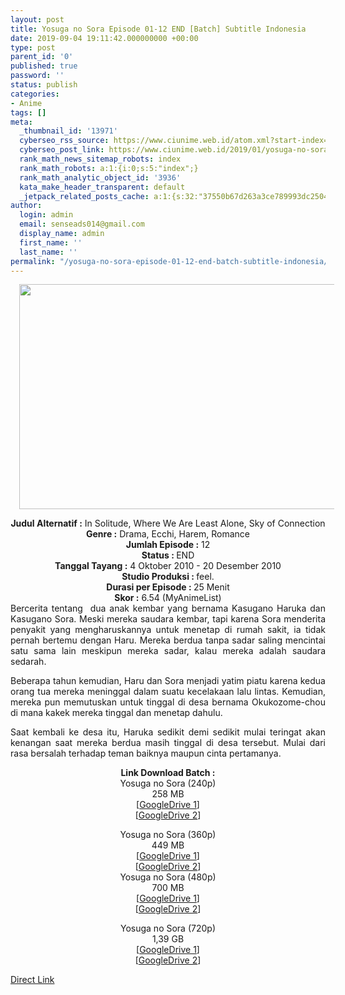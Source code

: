 ```yaml
---
layout: post
title: Yosuga no Sora Episode 01-12 END [Batch] Subtitle Indonesia
date: 2019-09-04 19:11:42.000000000 +00:00
type: post
parent_id: '0'
published: true
password: ''
status: publish
categories:
- Anime
tags: []
meta:
  _thumbnail_id: '13971'
  cyberseo_rss_source: https://www.ciunime.web.id/atom.xml?start-index=3901&max-results=150
  cyberseo_post_link: https://www.ciunime.web.id/2019/01/yosuga-no-sora-episode-01-12-end-batch.html
  rank_math_news_sitemap_robots: index
  rank_math_robots: a:1:{i:0;s:5:"index";}
  rank_math_analytic_object_id: '3936'
  kata_make_header_transparent: default
  _jetpack_related_posts_cache: a:1:{s:32:"37550b67d263a3ce789993dc25046c5f";a:2:{s:7:"expires";i:1648694963;s:7:"payload";a:0:{}}}
author:
  login: admin
  email: senseads014@gmail.com
  display_name: admin
  first_name: ''
  last_name: ''
permalink: "/yosuga-no-sora-episode-01-12-end-batch-subtitle-indonesia/"
---
```

<div class="separator" style="clear: both; text-align: center;"><a href="https://1.bp.blogspot.com/-hyYC5a-1Ivo/XEBBEB_kktI/AAAAAAAAH1I/-dIfxKyDjywzjvxR8jj0bm2LceGGiZONACLcBGAs/s1600/Yosuga%2Bno%2BSora.jpg" imageanchor="1" style="margin-left: 1em; margin-right: 1em;"><img border="0" data-original-height="720" data-original-width="1280" height="360" src="{{ site.baseurl }}/assets/2019/09/Yosuga%2Bno%2BSora.jpg" width="640" /></a></div>
<p>
<div style="text-align: center;"><b>Judul</b><b><b> Alternatif</b> :</b> <b></b>In Solitude, Where We Are Least Alone, Sky of Connection</div>
<div style="text-align: center;"><b><b>Genre :</b></b> Drama, Ecchi, Harem, Romance</div>
<div style="text-align: center;"><b>Jumlah Episode :</b> 12<br /><b>Status :&nbsp;</b>END<br /><b>Tanggal Tayang :</b> 4 Oktober 2010 - 20 Desember 2010<br /><b>Studio Produksi : </b><b></b>feel.<br /><b>Durasi per Episode :&nbsp;</b>25 Menit</div>
<div style="text-align: center;"><b>Skor :</b> 6.54 (MyAnimeList)</div>
<div style="text-align: center;"></div>
<div style="text-align: justify;">Bercerita tentang&nbsp; dua anak kembar yang bernama Kasugano Haruka dan Kasugano Sora. Meski mereka saudara kembar, tapi karena Sora menderita penyakit yang mengharuskannya untuk menetap di rumah sakit, ia tidak pernah bertemu dengan Haru. Mereka berdua tanpa sadar saling mencintai satu sama lain meskipun mereka sadar, kalau mereka adalah saudara sedarah.</p>
<p>Beberapa tahun kemudian, Haru dan Sora menjadi yatim piatu karena kedua orang tua mereka meninggal dalam suatu kecelakaan lalu lintas. Kemudian, mereka pun memutuskan untuk tinggal di desa bernama Okukozome-chou di mana kakek mereka tinggal dan menetap dahulu.</p>
<p>Saat kembali ke desa itu, Haruka sedikit demi sedikit mulai teringat akan kenangan saat mereka berdua masih tinggal di desa tersebut. Mulai dari rasa bersalah terhadap teman baiknya maupun cinta pertamanya.</p></div>
<div style="text-align: justify;"></div>
<div style="text-align: justify;"></div>
<div style="text-align: center;"><b>Link Download Batch :</b></div>
<div style="text-align: center;">
<div style="text-align: center;">Yosuga no Sora (240p)</div>
<div style="text-align: center;">258 MB<br />[<a href="https://drive.google.com/file/d/1dFunh2wfMOZvTI4KHOYoIei-7lD6roRo/view" target="_blank" rel="noopener">GoogleDrive 1</a>]<br />[<a href="https://drive.google.com/file/d/1PEvqmYOSnxgs-VStMYWvc-6ZhqC_hiPY/view" target="_blank" rel="noopener">GoogleDrive 2</a>]</p>
</div>
</div>
<div style="text-align: center;">Yosuga no Sora (360p)</div>
<div style="text-align: center;">449 MB</div>
<div style="text-align: center;">[<a href="https://drive.google.com/file/d/1iotIg6dU8BEo7SeRu43_B64JrdpJT23X/view" target="_blank" rel="noopener">GoogleDrive 1</a>]<br />[<a href="https://drive.google.com/file/d/1STIT8lK8xCx8ZkIojOTF3CPTHq9sEb_K/view" target="_blank" rel="noopener">GoogleDrive 2</a>]</div>
<div style="text-align: center;"></div>
<div style="text-align: center;">Yosuga no Sora (480p)<br />700 MB</div>
<div style="text-align: center;">[<a href="https://drive.google.com/file/d/1PJ9SP8LFuF84J8obzgrX1037RKjU9bQ8/view" target="_blank" rel="noopener">GoogleDrive 1</a>]<br />[<a href="https://drive.google.com/file/d/1TWXpnbP_yxnrrkD-72eC0hYJMIqUChFy/view" target="_blank" rel="noopener">GoogleDrive 2</a>]</p>
<p>Yosuga no Sora (720p)<br />1,39 GB<br />[<a href="https://drive.google.com/file/d/1snBhUKtOQm5_A_JlVp_1OO9wYmQIyw1D/view" target="_blank" rel="noopener">GoogleDrive 1</a>]<br />[<a href="https://drive.google.com/file/d/1pqTwHCG41bXG0WxUqLtotncMontsP09M/view" target="_blank" rel="noopener">GoogleDrive 2</a>]</div>
<link rel="stylesheet" href="https://cdnjs.cloudflare.com/ajax/libs/font-awesome/4.7.0/css/font-awesome.min.css" />
<div class="divbtn"> <a href="https://handymansurrender.com/fihup8buzv?key=94550f7ce39444073321dde3b8782f97" class="btn"><i class="fa fa-download"></i> Direct Link</a> </div>
